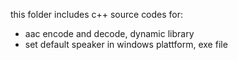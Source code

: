 this folder includes c++ source codes for:
- aac encode and decode, dynamic library
- set default speaker in windows plattform, exe file